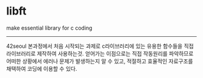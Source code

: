 # libft
make essential library for c coding

<hr>
42seoul 본과정에서 처음 시작되는 과제로 c라이브러리에 있는 유용한 함수들을 직접 라이브러리로 제작하여 사용하는것.
얻어가는 이점으로는 직접 작동원리를 파악하므로 어떠한 상황에서 에러나 문제가 발생하는지 알 수 있고, 적절하고 효율적인 자료구조를 채택하여 코딩에 이용할 수 있다.